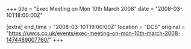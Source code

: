 +++
title = "Exec Meeting on Mon 10th March 2008"
date = "2008-03-10T18:00:00Z"

[extra]
end_time = "2008-03-10T19:00:00Z"
location = "DCS"
original = "https://uwcs.co.uk/events/exec-meeting-on-mon-10th-march-2008-1474489007760/"
+++



